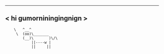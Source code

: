  ________________
< hi gumorniningingnign >
 ----------------
        \   ^__^
         \  (oo)\_______
            (__)\       )\/\
                ||----w |
                ||     ||
